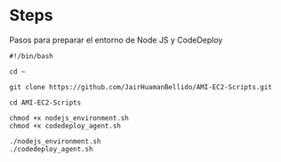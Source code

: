# Steps
Pasos para preparar el entorno de Node JS y CodeDeploy
```
#!/bin/bash

cd ~

git clone https://github.com/JairHuamanBellido/AMI-EC2-Scripts.git

cd AMI-EC2-Scripts

chmod +x nodejs_environment.sh
chmod +x codedeploy_agent.sh

./nodejs_environment.sh
./codedeploy_agent.sh

```



